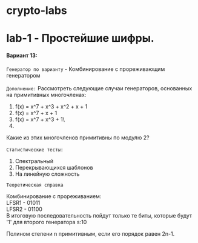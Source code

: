 
# crypto-labs
# lab-1 - Простейшие шифры.

#### Вариант 13:

`Генератор по варианту` - Комбинирование с прореживающим генератором\
\
`Дополнение:` Рассмотреть следующие случаи генераторов, основанных на примитивных многочленах:
1. f(x) = x^7 + x^3 + x^2 + x + 1
2. f(x) = x^7 + x + 1
3. f(x) = x^7 + x^3 + 1\
4. 
Какие из этих многочленов примитивны по модулю 2?\
\
`Статистические тесты:`
1. Спектральный
2. Перекрывающихся шаблонов
3. На линейную сложность

`Теоретическая справка`

Комбинирование с прореживанием:\
LFSR1 - 01011\
LFSR2 - 01100\
В итоговую последовательность пойдут только те биты, которые будут '1' для второго генератора s:10

Полином степени n примитивным, если его порядок равен 2n-1.


